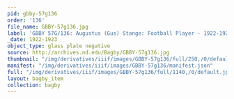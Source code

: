 ```yaml
---
pid: gbby-57g136
order: '136'
file_name: GBBY-57g136.jpg
label: 'GBBY 57G/136: Augustus (Gus) Stange: Football Player - 1922-1923'
_date: 1922-1923
object_type: glass plate negative
source: http://archives.nd.edu/Bagby/GBBY-57g136.jpg
thumbnail: "/img/derivatives/iiif/images/GBBY-57g136/full/250,/0/default.jpg"
manifest: "/img/derivatives/iiif/images/GBBY-57g136/manifest.json"
full: "/img/derivatives/iiif/images/GBBY-57g136/full/1140,/0/default.jpg"
layout: bagby_item
collection: bagby
---
```

